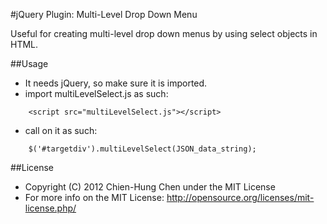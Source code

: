 #jQuery Plugin: Multi-Level Drop Down Menu

Useful for creating multi-level drop down menus by using select objects in HTML.


##Usage

- It needs jQuery, so make sure it is imported.
- import multiLevelSelect.js as such:

~~~
	<script src="multiLevelSelect.js"></script>
~~~

- call on it as such:

~~~
	$('#targetdiv').multiLevelSelect(JSON_data_string);
~~~

##License
- Copyright (C) 2012 Chien-Hung Chen under the MIT License
- For more info on the MIT License: http://opensource.org/licenses/mit-license.php/